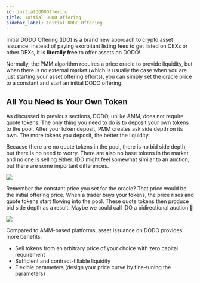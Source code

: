```yaml
---
id: initialDODOOffering
title: Initial DODO Offering
sidebar_label: Initial DODO Offering
---
```


Initial DODO Offering (IDO) is a brand new approach to crypto asset issuance. Instead of paying exorbitant listing fees to get listed on CEXs or other DEXs, it is **literally free** to offer assets on DODO!

Normally, the PMM algorithm requires a price oracle to provide liquidity, but when there is no external market (which is usually the case when you are just starting your asset offering efforts), you can simply set the oracle price to a constant and start an initial DODO offering. 

## All You Need is Your Own Token

As discussed in previous sections, DODO, unlike AMM, does not require quote tokens. The only thing you need to do is to deposit your own tokens to the pool. After your token deposit, PMM creates ask side depth on its own. The more tokens you deposit, the better the liquidity.

Because there are no quote tokens in the pool, there is no bid side depth, but there is no need to worry. There are also no base tokens in the market and no one is selling either. IDO might feel somewhat similar to an auction, but there are some important differences.

![](https://dodoex.github.io/docs/img/dodo_long_tail_1.jpeg)

Remember the constant price you set for the oracle? That price would be the initial offering price. When a trader buys your tokens, the price rises and quote tokens start flowing into the pool. These quote tokens then produce bid side depth as a result. Maybe we could call IDO a bidirectional auction 🤔

![](https://dodoex.github.io/docs/img/dodo_long_tail_2.jpeg)

Compared to AMM-based platforms, asset issuance on DODO provides more benefits:

- Sell tokens from an arbitrary price of your choice with zero capital requirement
- Sufficient and contract-fillable liquidity
- Flexible parameters (design your price curve by fine-tuning the parameters)
